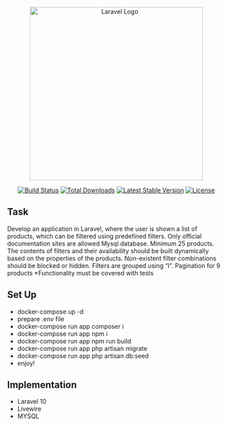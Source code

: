 <p align="center"><a href="https://laravel.com" target="_blank"><img src="https://raw.githubusercontent.com/laravel/art/master/logo-lockup/5%20SVG/2%20CMYK/1%20Full%20Color/laravel-logolockup-cmyk-red.svg" width="400" alt="Laravel Logo"></a></p>

<p align="center">
<a href="https://github.com/laravel/framework/actions"><img src="https://github.com/laravel/framework/workflows/tests/badge.svg" alt="Build Status"></a>
<a href="https://packagist.org/packages/laravel/framework"><img src="https://img.shields.io/packagist/dt/laravel/framework" alt="Total Downloads"></a>
<a href="https://packagist.org/packages/laravel/framework"><img src="https://img.shields.io/packagist/v/laravel/framework" alt="Latest Stable Version"></a>
<a href="https://packagist.org/packages/laravel/framework"><img src="https://img.shields.io/packagist/l/laravel/framework" alt="License"></a>
</p>

## Task

Develop an application in Laravel, where the user is shown a list of products, which can be filtered using predefined filters.
Only official documentation sites are allowed
Mysql database. Minimum 25 products.
The contents of filters and their availability should be built dynamically based on the properties of the products. Non-existent filter combinations should be blocked or hidden.
Filters are grouped using “I”.
Pagination for 9 products
*Functionality must be covered with tests

## Set Up

- docker-compose up -d
- prepare .env file
- docker-compose run app composer i
- docker-compose run app npm i
- docker-compose run app npm run build
- docker-compose run app php artisan migrate
- docker-compose run app php artisan db:seed
- enjoy!


## Implementation
- Laravel 10
- Livewire
- MYSQL

